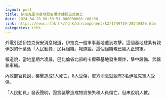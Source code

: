 ```yaml
---
layout: post
title: 伊拉克軍事基地發生爆炸據報造成傷亡
date: 2024-04-20 08:30:51.000000000 +08:00
link: https://news.rthk.hk/rthk/ch/component/k2/1749719-20240420.htm
categories: rthk
---
```


外電引述伊拉克保安消息報道，伊拉克一個軍事基地遭到攻擊。這個基地駐紮有親伊朗的什葉派「人民動員」民兵組織。報道說，這個組織現已編入正規軍。

報道說，當地星期六凌晨，巴比倫省北部的卡爾蘇基地發生爆炸，擊中設備、武器和車輛。

內政部官員說，襲擊造成1人死亡，8人受傷，軍方消息就說有3名伊拉克軍人受傷。

「人民動員」發表聲明，證實襲擊造成物資損失和人員傷亡，但未說明人數。
